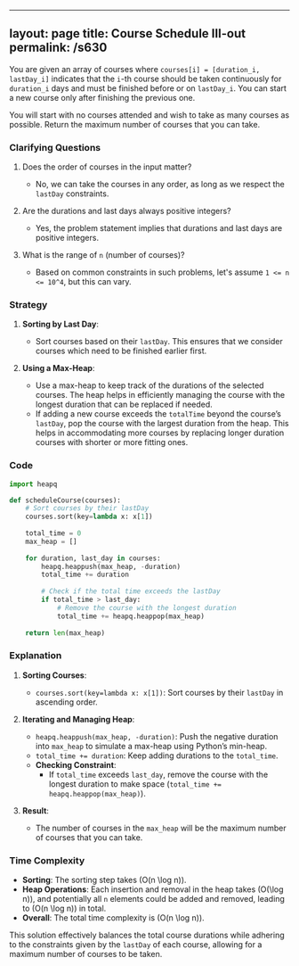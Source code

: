 
---
layout: page
title:  Course Schedule III-out
permalink: /s630
---
You are given an array of courses where `courses[i] = [duration_i, lastDay_i]` indicates that the `i`-th course should be taken continuously for `duration_i` days and must be finished before or on `lastDay_i`. You can start a new course only after finishing the previous one.

You will start with no courses attended and wish to take as many courses as possible. Return the maximum number of courses that you can take.

### Clarifying Questions
1. Does the order of courses in the input matter?
   - No, we can take the courses in any order, as long as we respect the `lastDay` constraints.
   
2. Are the durations and last days always positive integers?
   - Yes, the problem statement implies that durations and last days are positive integers.

3. What is the range of `n` (number of courses)?
   - Based on common constraints in such problems, let's assume `1 <= n <= 10^4`, but this can vary.

### Strategy
1. **Sorting by Last Day**:
   - Sort courses based on their `lastDay`. This ensures that we consider courses which need to be finished earlier first.

2. **Using a Max-Heap**:
   - Use a max-heap to keep track of the durations of the selected courses. The heap helps in efficiently managing the course with the longest duration that can be replaced if needed.
   - If adding a new course exceeds the `totalTime` beyond the course’s `lastDay`, pop the course with the largest duration from the heap. This helps in accommodating more courses by replacing longer duration courses with shorter or more fitting ones.

### Code
```python
import heapq

def scheduleCourse(courses):
    # Sort courses by their lastDay
    courses.sort(key=lambda x: x[1])
    
    total_time = 0
    max_heap = []
    
    for duration, last_day in courses:
        heapq.heappush(max_heap, -duration)
        total_time += duration
        
        # Check if the total time exceeds the lastDay
        if total_time > last_day:
            # Remove the course with the longest duration
            total_time += heapq.heappop(max_heap)
    
    return len(max_heap)
```

### Explanation
1. **Sorting Courses**:
   - `courses.sort(key=lambda x: x[1])`: Sort courses by their `lastDay` in ascending order.

2. **Iterating and Managing Heap**:
   - `heapq.heappush(max_heap, -duration)`: Push the negative duration into `max_heap` to simulate a max-heap using Python’s min-heap.
   - `total_time += duration`: Keep adding durations to the `total_time`.
   - **Checking Constraint**:
     - If `total_time` exceeds `last_day`, remove the course with the longest duration to make space (`total_time += heapq.heappop(max_heap)`).

3. **Result**:
   - The number of courses in the `max_heap` will be the maximum number of courses that you can take.

### Time Complexity
- **Sorting**: The sorting step takes \(O(n \log n)\).
- **Heap Operations**: Each insertion and removal in the heap takes \(O(\log n)\), and potentially all `n` elements could be added and removed, leading to \(O(n \log n)\) in total.
- **Overall**: The total time complexity is \(O(n \log n)\).

This solution effectively balances the total course durations while adhering to the constraints given by the `lastDay` of each course, allowing for a maximum number of courses to be taken.